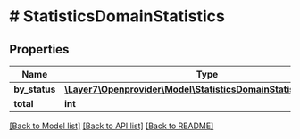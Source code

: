 # # StatisticsDomainStatistics

## Properties

Name | Type | Description | Notes
------------ | ------------- | ------------- | -------------
**by_status** | [**\Layer7\Openprovider\Model\StatisticsDomainStatisticsByStatus**](StatisticsDomainStatisticsByStatus.md) |  | [optional]
**total** | **int** |  | [optional]

[[Back to Model list]](../../README.md#models) [[Back to API list]](../../README.md#endpoints) [[Back to README]](../../README.md)

